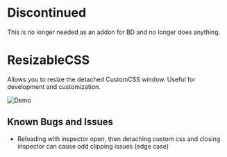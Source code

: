 # Discontinued

This is no longer needed as an addon for BD and no longer does anything.

# ResizableCSS

Allows you to resize the detached CustomCSS window. Useful for development and customization.

![Demo](https://thumbs.gfycat.com/PopularLightBluebird-size_restricted.gif)


## Known Bugs and Issues
 - Reloading with inspector open, then detaching custom css and closing inspector can cause odd clipping issues (edge case)
